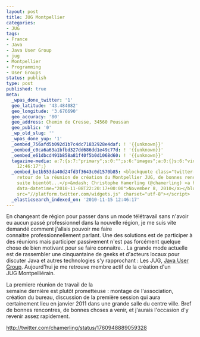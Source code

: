 ```yaml
---
layout: post
title: JUG Montpellier
categories:
- JUG
tags:
- France
- Java
- Java User Group
- jug
- Montpellier
- Programming
- User Groups
status: publish
type: post
published: true
meta:
  _wpas_done_twitter: '1'
  geo_latitude: '43.484082'
  geo_longitude: '3.676690'
  geo_accuracy: '80'
  geo_address: Chemin de Cresse, 34560 Poussan
  geo_public: '0'
  _wp_old_slug: ''
  _wpas_done_yup: '1'
  _oembed_756afd5b092d1b7c4dc71832928e4daf: ! '{{unknown}}'
  _oembed_c0ca6a63a1bfbd327dd686dd1e49c77d: ! '{{unknown}}'
  _oembed_e61dbcd491b858a81f40f5b0d1068d60: ! '{{unknown}}'
  tagazine-media: a:7:{s:7:"primary";s:0:"";s:6:"images";a:0:{}s:6:"videos";a:0:{}s:11:"image_count";s:1:"0";s:6:"author";s:7:"3303881";s:7:"blog_id";s:7:"3069558";s:9:"mod_stamp";s:19:"2010-11-15
    12:46:17";}
  _oembed_be1b553da40d24fd3f3643c0d1570b85: <blockquote class="twitter-tweet" width="550"><p>De
    retour de la réunion de création du Montpellier JUG, de bonnes rencontres, la
    suite bientôt...</p>&mdash; Christophe Hamerling (@chamerling) <a href="https://twitter.com/chamerling/status/1760948889059328"
    data-datetime="2010-11-08T22:20:17+00:00">November 8, 2010</a></blockquote><script
    src="//platform.twitter.com/widgets.js" charset="utf-8"></script>
  _elasticsearch_indexed_on: '2010-11-15 12:46:17'
---
```

En changeant de région pour passer dans un mode télétravail sans n'avoir eu aucun passé professionnel dans la nouvelle région, je me suis vite demandé comment j'allais pouvoir me faire connaitre professionnellement parlant.
Une des solutions est de participer à des réunions mais participer passivement n'est pas forcément quelque chose de bien motivant pour se faire connaitre... La grande mode actuelle est de rassembler une cinquantaine de geeks et d'acteurs locaux pour discuter Java et autres technologies s'y rapprochant : Les JUG, <a class="zem_slink" title="Java User Group" rel="wikipedia" href="http://en.wikipedia.org/wiki/Java_User_Group">Java User Group</a>. Aujourd'hui je me retrouve membre actif de la création d'un JUG Montpelliérain.

La premiere réunion de travail de la semaine dernière est plutôt prometteuse : montage de l'association, création du bureau, discussion de la première session qui aura certainement lieu en janvier 2011 dans une grande salle du centre ville. Bref de bonnes rencontres, de bonnes choses a venir, et j'aurais l'occasion d'y revenir assez rapidement.

http://twitter.com/chamerling/status/1760948889059328
